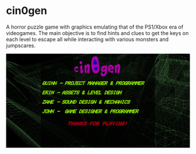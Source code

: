 # cin0gen

A horror puzzle game with graphics emulating that of the PS1/Xbox era of videogames. The main objective is to find hints and clues to get the keys on each level to escape all while interacting with various monsters and jumpscares. 

![credits](cin0genCredits.PNG)
